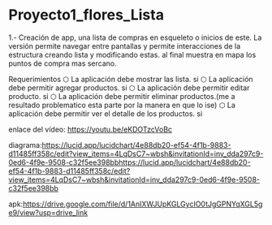# Proyecto1_flores_Lista

1.- Creación de app, una lista de compras en esqueleto o inicios de este. La versión permite navegar entre pantallas y permite interacciones de la estructura creando lista y modificando estas. 
al final muestra en mapa los puntos de compra mas sercano.

Requerimientos
⬡ La aplicación debe mostrar las lista. si
⬡ La aplicación debe permitir agregar productos. si
⬡ La aplicación debe permitir editar producto. si
⬡ La aplicación debe permitir eliminar productos.(me a resultado problematico esta parte por la manera en que lo ise)
⬡ La aplicación debe permitir ver el detalle de los productos. si


enlace del vídeo: https://youtu.be/eKDOTzcVoBc

diagrama:https://lucid.app/lucidchart/4e88db20-ef54-4f1b-9883-d11485ff358c/edit?view_items=4LqDsC7~wbsh&invitationId=inv_dda297c9-0ed6-4f9e-9508-c32f5ee398bbhttps://lucid.app/lucidchart/4e88db20-ef54-4f1b-9883-d11485ff358c/edit?view_items=4LqDsC7~wbsh&invitationId=inv_dda297c9-0ed6-4f9e-9508-c32f5ee398bb

apk:https://drive.google.com/file/d/1AnIXWJUpKGLGycIO0tJgGPNYqXGL5ge9/view?usp=drive_link
